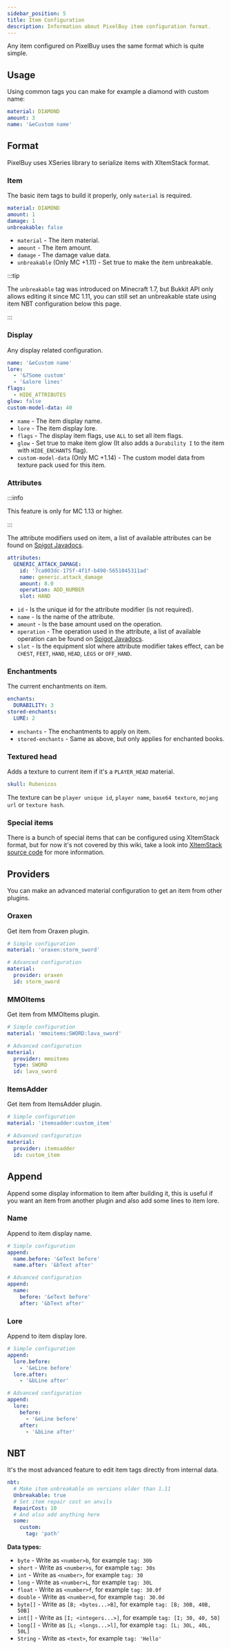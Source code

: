 ```yaml
---
sidebar_position: 5
title: Item Configuration
description: Information about PixelBuy item configuration format.
---
```


Any item configured on PixelBuy uses the same format which is quite simple.

## Usage

Using common tags you can make for example a diamond with custom name:

```yaml
material: DIAMOND
amount: 3
name: '&eCustom name'
```

## Format

PixelBuy uses XSeries library to serialize items with XItemStack format.

### Item

The basic item tags to build it properly, only `material` is required.

```yaml
material: DIAMOND
amount: 1
damage: 1
unbreakable: false
```

* `material` - The item material.
* `amount` - The item amount.
* `damage` - The damage value data.
* `unbreakable` (Only MC +1.11) - Set true to make the item unbreakable.

:::tip

The `unbreakable` tag was introduced on Minecraft 1.7, but Bukkit API only allows editing it since MC 1.11, you can still set an unbreakable state using item NBT configuration below this page.

:::

### Display

Any display related configuration.

```yaml
name: '&eCustom name'
lore:
  - '&7Some custom'
  - '&alore lines'
flags:
  - HIDE_ATTRIBUTES
glow: false
custom-model-data: 40
```

* `name` - The item display name.
* `lore` - The item display lore.
* `flags` - The display item flags, use `ALL` to set all item flags.
* `glow` - Set true to make item glow (It also adds a `Durability I` to the item with `HIDE_ENCHANTS` flag).
* `custom-model-data` (Only MC +1.14) - The custom model data from texture pack used for this item.

### Attributes

:::info

This feature is only for MC 1.13 or higher.

:::

The attribute modifiers used on item, a list of available attributes can be found on [Spigot Javadocs](https://hub.spigotmc.org/javadocs/spigot/org/bukkit/attribute/Attribute.html).

```yaml
attributes:
  GENERIC_ATTACK_DAMAGE:
    id: '7ca003dc-175f-4f1f-b490-5651045311ad'
    name: generic.attack_damage
    amount: 8.0
    operation: ADD_NUMBER
    slot: HAND
```

* `id` - Is the unique id for the attribute modifier (is not required).
* `name` - Is the name of the attribute.
* `amount` - Is the base amount used on the operation.
* `operation` - The operation used in the attribute, a list of available operation can be found on [Spigot Javadocs](https://hub.spigotmc.org/javadocs/spigot/org/bukkit/attribute/AttributeModifier.Operation.html).
* `slot` - Is the equipment slot where attribute modifier takes effect, can be `CHEST`, `FEET`, `HAND`, `HEAD`, `LEGS` or `OFF_HAND`.

### Enchantments

The current enchantments on item.

```yaml
enchants:
  DURABILITY: 3
stored-enchants:
  LURE: 2
```

* `enchants` - The enchantments to apply on item.
* `stored-enchants` - Same as above, but only applies for enchanted books.

### Textured head

Adds a texture to current item if it's a `PLAYER_HEAD` material.

```yaml
skull: Rubenicos
```

The texture can be `player unique id`, `player name`, `base64 texture`, `mojang url` or `texture hash`.

### Special items

There is a bunch of special items that can be configured using XItemStack format, but for now it's not covered by this wiki, take a look into [XItemStack source code](https://github.com/CryptoMorin/XSeries/blob/master/src/main/java/com/cryptomorin/xseries/XItemStack.java) for more information.

## Providers

You can make an advanced material configuration to get an item from other plugins.

### Oraxen

Get item from Oraxen plugin.

```yaml
# Simple configuration
material: 'oraxen:storm_sword'

# Advanced configuration
material:
  provider: oraxen
  id: storm_sword
```

### MMOItems

Get item from MMOItems plugin.

```yaml
# Simple configuration
material: 'mmoitems:SWORD:lava_sword'

# Advanced configuration
material:
  provider: mmoitems
  type: SWORD
  id: lava_sword
```

### ItemsAdder

Get item from ItemsAdder plugin.

```yaml
# Simple configuration
material: 'itemsadder:custom_item'

# Advanced configuration
material:
  provider: itemsadder
  id: custom_item
```

## Append

Append some display information to item after building it, this is useful if you want an item from another plugin and also add some lines to item lore.

### Name

Append to item display name.

```yaml
# Simple configuration
append:
  name.before: '&eText before'
  name.after: '&bText after'

# Advanced configuration
append:
  name:
    before: '&eText before'
    after: '&bText after'
```

### Lore

Append to item display lore.

```yaml
# Simple configuration
append:
  lore.before:
    - '&eLine before'
  lore.after:
    - '&bLine after'

# Advanced configuration
append:
  lore:
    before:
      - '&eLine before'
    after:
      - '&bLine after'
```

## NBT

It's the most advanced feature to edit item tags directly from internal data.

```yaml
nbt:
  # Make item unbreakable on versions older than 1.11
  Unbreakable: true
  # Set item repair cost on anvils
  RepairCost: 10
  # And also add anything here
  some:
    custom:
      tag: 'path'
```

**Data types:**

* `byte` - Write as `<number>b`, for example `tag: 30b`
* `short` - Write as `<number>s`, for example `tag: 30s`
* `int` - Write as `<number>`, for example `tag: 30`
* `long` - Write as `<number>L`, for example `tag: 30L`
* `float` - Write as `<number>f`, for example `tag: 30.0f`
* `double` - Write as `<number>d`, for example `tag: 30.0d`
* `byte[]` - Write as `[B; <bytes...>B]`, for example `tag: [B; 30B, 40B, 50B]`
* `int[]` - Write as `[I; <integers...>]`, for example `tag: [I; 30, 40, 50]`
* `long[]` - Write as `[L; <longs...>l]`, for example `tag: [L; 30L, 40L, 50L]`
* `String` - Write as `<text>`, for example `tag: 'Hello'`
